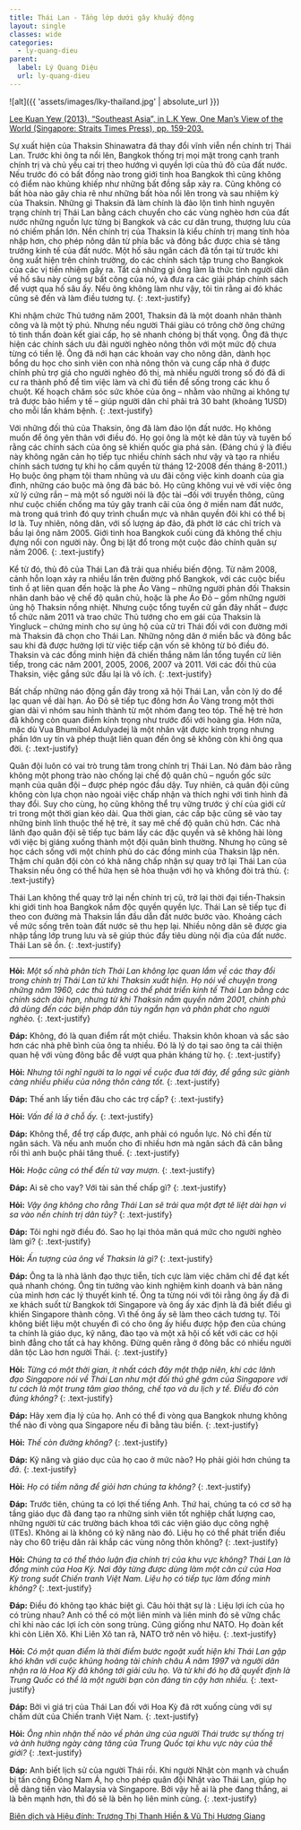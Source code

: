 ```yaml
---
title: Thái Lan - Tầng lớp dưới gây khuấy động
layout: single
classes: wide
categories:
  - ly-quang-dieu
parent:
  label: Lý Quang Diệu
  url: ly-quang-dieu
---
```


![alt]({{ 'assets/images/lky-thailand.jpg' | absolute_url }})
> <cite>
<a target="_blank" href="https://nghiencuuquocte.org/2014/01/14/ly-quang-dieu-ve-dna-va-vn/">
Lee Kuan Yew (2013). “Southeast Asia”, in L.K Yew, One Man’s View of the World (Singapore: Straits Times Press), pp. 159-203.
</a>

Sự xuất hiện của Thaksin Shinawatra đã thay đổi vĩnh viễn nền chính trị Thái Lan. Trước khi ông ta nổi lên, Bangkok thống trị mọi mặt trong cạnh tranh chính trị và chủ yếu cai trị theo hướng vì quyền lợi của thủ đô của đất nước. Nếu trước đó có bất đồng nào trong giới tinh hoa Bangkok thì cũng không có điểm nào khủng khiếp như những bất đồng sắp xảy ra. Cũng không có bất hòa nào gây chia rẽ như những bất hòa nổi lên trong và sau nhiệm kỳ của Thaksin. Những gì Thaksin đã làm chính là đảo lộn tình hình nguyên trạng chính trị Thái Lan bằng cách chuyển cho các vùng nghèo hơn của đất nước những nguồn lực từng bị Bangkok và các cư dân trung, thượng lưu của nó chiếm phần lớn. Nền chính trị của Thaksin là kiểu chính trị mang tính hòa nhập hơn, cho phép nông dân từ phía bắc và đông bắc được chia sẻ tăng trưởng kinh tế của đất nước. Một hố sâu ngăn cách đã tồn tại từ trước khi ông xuất hiện trên chính trường, do các chính sách tập trung cho Bangkok của các vị tiền nhiệm gây ra. Tất cả những gì ông làm là thức tỉnh người dân về hố sâu này cùng sự bất công của nó, và đưa ra các giải pháp chính sách để vượt qua hố sâu ấy. Nếu ông không làm như vậy, tôi tin rằng ai đó khác cũng sẽ đến và làm điều tương tự.
{: .text-justify}

Khi nhậm chức Thủ tướng năm 2001, Thaksin đã là một doanh nhân thành công và là một tỷ phú. Nhưng nếu người Thái giàu có trông chờ ông chứng tỏ tinh thần đoàn kết giai cấp, họ sẽ nhanh chóng bị thất vọng. Ông đã thực hiện các chính sách ưu đãi người nghèo nông thôn với một mức độ chưa từng có tiền lệ. Ông đã nới hạn các khoản vay cho nông dân, dành học bổng du học cho sinh viên con nhà nông thôn và cung cấp nhà ở được chính phủ trợ giá cho người nghèo đô thị, mà nhiều người trong số đó đã di cư ra thành phố để tìm việc làm và chỉ đủ tiền để sống trong các khu ổ chuột. Kế hoạch chăm sóc sức khỏe của ông – nhằm vào những ai không tự trả được bảo hiểm y tế – giúp người dân chỉ phải trả 30 baht (khoảng 1USD) cho mỗi lần khám bệnh.
{: .text-justify}

Với những đối thủ của Thaksin, ông đã làm đảo lộn đất nước. Họ không muốn để ông yên thân với điều đó. Họ gọi ông là một kẻ dân túy và tuyên bố rằng các chính sách của ông sẽ khiến quốc gia phá sản. (Đáng chú ý là điều này không ngăn cản họ tiếp tục nhiều chính sách như vậy và tạo ra nhiều chính sách tương tự khi họ cầm quyền từ tháng 12-2008 đến tháng 8-2011.) Họ buộc ông phạm tội tham nhũng và ưu đãi công việc kinh doanh của gia đình, những cáo buộc mà ông đã bác bỏ. Họ cũng không vui vẻ với việc ông xử lý cứng rắn – mà một số người nói là độc tài –đối với truyền thông, cũng như cuộc chiến chống ma túy gây tranh cãi của ông ở miền nam đất nước, mà trong quá trình đó quy trình chuẩn mực và nhân quyền đôi khi có thể bị lơ là. Tuy nhiên, nông dân, với số lượng áp đảo, đã phớt lờ các chỉ trích và bầu lại ông năm 2005. Giới tinh hoa Bangkok cuối cùng đã không thể chịu đựng nổi con người này. Ông bị lật đổ trong một cuộc đảo chính quân sự năm 2006.
{: .text-justify}

Kể từ đó, thủ đô của Thái Lan đã trải qua nhiều biến động. Từ năm 2008, cảnh hỗn loạn xảy ra nhiều lần trên đường phố Bangkok, với các cuộc biểu tình ồ ạt liên quan đến hoặc là phe Áo Vàng – những người phản đối Thaksin nhân danh bảo vệ chế độ quân chủ, hoặc là phe Áo Đỏ – gồm những người ủng hộ Thaksin nồng nhiệt. Nhưng cuộc tổng tuyển cử gần đây nhất – được tổ chức năm 2011 và trao chức Thủ tướng cho em gái của Thaksin là Yingluck – chứng minh cho sự ủng hộ của cử tri Thái đối với con đường mới mà Thaksin đã chọn cho Thái Lan. Những nông dân ở miền bắc và đông bắc sau khi đã được hưởng lợi từ việc tiếp cận vốn sẽ không từ bỏ điều đó. Thaksin và các đồng minh hiện đã chiến thắng năm lần tổng tuyển cử liên tiếp, trong các năm 2001, 2005, 2006, 2007 và 2011. Với các đối thủ của Thaksin, việc gắng sức đấu lại là vô ích.
{: .text-justify}

Bất chấp những náo động gần đây trong xã hội Thái Lan, vẫn còn lý do để lạc quan về dài hạn. Áo Đỏ sẽ tiếp tục đông hơn Áo Vàng trong một thời gian dài vì nhóm sau hình thành từ một nhóm đang teo tóp. Thế hệ trẻ hơn đã không còn quan điểm kính trọng như trước đối với hoàng gia. Hơn nữa, mặc dù Vua Bhumibol Adulyadej là một nhân vật được kính trọng nhưng phần lớn uy tín và phép thuật liên quan đến ông sẽ không còn khi ông qua đời.
{: .text-justify}

Quân đội luôn có vai trò trung tâm trong chính trị Thái Lan. Nó đảm bảo rằng không một phong trào nào chống lại chế độ quân chủ – nguồn gốc sức mạnh của quân đội – được phép ngóc đầu dậy. Tuy nhiên, cả quân đội cũng không còn lựa chọn nào ngoài việc chấp nhận và thích nghi với tình hình đã thay đổi. Suy cho cùng, họ cũng không thể trụ vững trước ý chí của giới cử tri trong một thời gian kéo dài. Qua thời gian, các cấp bậc cũng sẽ vào tay những binh lính thuộc thế hệ trẻ, ít say mê chế độ quân chủ hơn. Các nhà lãnh đạo quân đội sẽ tiếp tục bám lấy các đặc quyền và sẽ không hài lòng với việc bị giáng xuống thành một đội quân bình thường. Nhưng họ cũng sẽ học cách sống với một chính phủ do các đồng minh của Thaksin lập nên. Thậm chí quân đội còn có khả năng chấp nhận sự quay trở lại Thái Lan của Thaksin nếu ông có thể hứa hẹn sẽ hòa thuận với họ và không đòi trả thù.
{: .text-justify}

Thái Lan không thể quay trở lại nền chính trị cũ, trở lại thời đại tiền-Thaksin khi giới tinh hoa Bangkok nắm độc quyền quyền lực. Thái Lan sẽ tiếp tục đi theo con đường mà Thaksin lần đầu dẫn đất nước bước vào. Khoảng cách về mức sống trên toàn đất nước sẽ thu hẹp lại. Nhiều nông dân sẽ được gia nhập tầng lớp trung lưu và sẽ giúp thúc đẩy tiêu dùng nội địa của đất nước. Thái Lan sẽ ổn.
{: .text-justify}

---

**Hỏi:** *Một số nhà phân tích Thái Lan không lạc quan lắm về các thay đổi trong chính trị Thái Lan từ khi Thaksin xuất hiện. Họ nói về chuyện trong những năm 1960, các thủ tướng có thể phát triển kinh tế Thái Lan bằng các chính sách dài hạn, nhưng từ khi Thaksin nắm quyền năm 2001, chính phủ đã dùng đến các biện pháp dân túy ngắn hạn và phân phát cho người nghèo.*
{: .text-justify}

**Đáp:** Không, đó là quan điểm rất một chiều. Thaksin khôn khoan và sắc sảo hơn các nhà phê bình của ông ta nhiều. Đó là lý do tại sao ông ta cải thiện quan hệ với vùng đông bắc để vượt qua phản kháng từ họ.
{: .text-justify}

**Hỏi:** *Nhưng tôi nghĩ người ta lo ngại về cuộc đua tới đáy, để gắng sức giành càng nhiều phiếu của nông thôn càng tốt.*
{: .text-justify}

**Đáp:** Thế anh lấy tiền đâu cho các trợ cấp?
{: .text-justify}

**Hỏi:** *Vấn đề là ở chỗ ấy.*
{: .text-justify}

**Đáp:** Không thể, để trợ cấp được, anh phải có nguồn lực. Nó chỉ đến từ ngân sách. Và nếu anh muốn cho đi nhiều hơn mà ngân sách đã cân bằng rồi thì anh buộc phải tăng thuế.
{: .text-justify}

**Hỏi:** *Hoặc cũng có thể đến từ vay mượn.*
{: .text-justify}

**Đáp:** Ai sẽ cho vay? Với tài sản thế chấp gì?
{: .text-justify}

**Hỏi:** *Vậy ông không cho rằng Thái Lan sẽ trải qua một đợt tê liệt dài hạn vì sa vào nền chính trị dân túy?*
{: .text-justify}

**Đáp:** Tôi nghi ngờ điều đó. Sao họ lại thỏa mãn quá mức cho người nghèo làm gì?
{: .text-justify}

**Hỏi:** *Ấn tượng của ông về Thaksin là gì?*
{: .text-justify}

**Đáp:** Ông ta là nhà lãnh đạo thực tiễn, tích cực làm việc chăm chỉ để đạt kết quả nhanh chóng. Ông tin tưởng vào kinh nghiệm kinh doanh và bản năng của mình hơn các lý thuyết kinh tế. Ông ta từng nói với tôi rằng ông ấy đã đi xe khách suốt từ Bangkok tới Singapore và ông ấy xác định là đã biết điều gì khiến Singapore thành công. Vì thế ông ấy sẽ làm theo cách tương tự. Tôi không biết liệu một chuyến đi có cho ông ấy hiểu được hộp đen của chúng ta chính là giáo dục, kỹ năng, đào tạo và một xã hội cố kết với các cơ hội bình đẳng cho tất cả hay không. Đừng quên rằng ở đông bắc có nhiều người dân tộc Lào hơn người Thái.
{: .text-justify}

**Hỏi:** *Từng có một thời gian, ít nhất cách đây một thập niên, khi các lãnh đạo Singapore nói về Thái Lan như một đối thủ ghê gớm của Singapore với tư cách là một trung tâm giao thông, chế tạo và du lịch y tế. Điều đó còn đúng không?*
{: .text-justify}

**Đáp:** Hãy xem địa lý của họ. Anh có thể đi vòng qua Bangkok nhưng không thể nào đi vòng qua Singapore nếu đi bằng tàu biển.
{: .text-justify}

**Hỏi:** *Thế còn đường không?*
{: .text-justify}

**Đáp:** Kỹ năng và giáo dục của họ cao ở mức nào? Họ phải giỏi hơn chúng ta *đã*.
{: .text-justify}

**Hỏi:** *Họ có tiềm năng để giỏi hơn chúng ta không?*
{: .text-justify}

**Đáp:** Trước tiên, chúng ta có lợi thế tiếng Anh. Thứ hai, chúng ta có cơ sở hạ tầng giáo dục đã đang tạo ra những sinh viên tốt nghiệp chất lượng cao, những người từ các trường bách khoa tới các viện giáo dục công nghệ (ITEs). Không ai là không có kỹ năng nào đó. Liệu họ có thể phát triển điều này cho 60 triệu dân rải khắp các vùng nông thôn không?
{: .text-justify}

**Hỏi:** *Chúng ta có thể thảo luận địa chính trị của khu vực không? Thái Lan là đồng minh của Hoa Kỳ. Nơi đây từng được dùng làm một căn cứ của Hoa Kỳ trong suốt Chiến tranh Việt Nam. Liệu họ có tiếp tục làm đồng minh không?*
{: .text-justify}

**Đáp:** Điều đó không tạo khác biệt gì. Câu hỏi thật sự là : Liệu lợi ích của họ có trùng nhau? Anh có thể có một liên minh và liên minh đó sẽ vững chắc chỉ khi nào các lợi ích còn song trùng. Cũng giống như NATO. Họ đoàn kết khi còn Liên Xô. Khi Liên Xô tan rã, NATO trở nên vô hiệu.
{: .text-justify}

**Hỏi:** *Có một quan điểm là thời điểm bước ngoặt xuất hiện khi Thái Lan gặp khó khăn với cuộc khủng hoảng tài chính châu Á năm 1997 và người dân nhận ra là Hoa Kỳ đã không tới giải cứu họ. Và từ khi đó họ đã quyết định là Trung Quốc có thể là một người bạn còn đáng tin cậy hơn nhiều.*
{: .text-justify}

**Đáp:** Bởi vì giá trị của Thái Lan đối với Hoa Kỳ đã rớt xuống cùng với sự chấm dứt của Chiến tranh Việt Nam.
{: .text-justify}

**Hỏi:** *Ông nhìn nhận thế nào về phản ứng của người Thái trước sự thống trị và ảnh hưởng ngày càng tăng của Trung Quốc tại khu vực này của thế giới?*
{: .text-justify}

**Đáp:** Anh biết lịch sử của người Thái rồi. Khi người Nhật còn mạnh và chuẩn bị tấn công Đông Nam Á, họ cho phép quân đội Nhật vào Thái Lan, giúp họ dễ dàng tiến vào Malaysia và Singapore. Bởi vậy hễ ai là phe đang thắng, ai là bên mạnh hơn, thì đó sẽ là bên họ liên minh cùng.
{: .text-justify}

> <cite>
<a target="_blank" href="https://nghiencuuquocte.org/2014/01/14/ly-quang-dieu-ve-dna-va-vn/">
Biên dịch và Hiệu đính: Trương Thị Thanh Hiền & Vũ Thị Hương Giang
</a>
</cite>